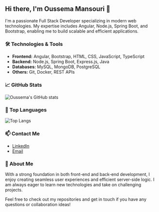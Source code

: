 ## Hi there, I'm Oussema Mansouri 👋

I'm a passionate Full Stack Developer specializing in modern web technologies. My expertise includes Angular, Node.js, Spring Boot, and Bootstrap, enabling me to build scalable and efficient applications.

### 🛠️ Technologies & Tools
- **Frontend:** Angular, Bootstrap, HTML, CSS, JavaScript, TypeScript
- **Backend:** Node.js, Spring Boot, Express.js, Java
- **Databases:** MySQL, MongoDB, PostgreSQL
- **Others:** Git, Docker, REST APIs

### 📈 GitHub Stats
![Oussema's GitHub stats](https://github-readme-stats.vercel.app/api?username=oussemamansouri&show_icons=true&theme=radical)

### 🚀 Top Languages
![Top Langs](https://github-readme-stats.vercel.app/api/top-langs/?username=oussemamansouri&layout=compact&theme=radical)

### 📫 Contact Me
- [LinkedIn](https://www.linkedin.com/in/mansouri-oussama)
- [Email](mailto:oussama.mansouri@issatm.ucar.tn)

### 🌟 About Me
With a strong foundation in both front-end and back-end development, I enjoy creating seamless user experiences and efficient server-side logic. I am always eager to learn new technologies and take on challenging projects.

Feel free to check out my repositories and get in touch if you have any questions or collaboration ideas!



